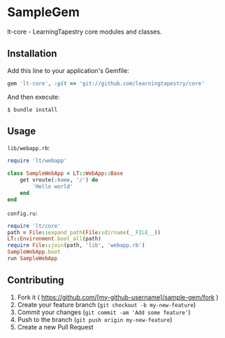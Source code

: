 # SampleGem

lt-core - LearningTapestry core modules and classes.

## Installation

Add this line to your application's Gemfile:

```ruby
gem 'lt-core', :git => 'git://github.com/learningtapestry/core'
```

And then execute:

    $ bundle install

## Usage

`lib/webapp.rb`:
```ruby
require 'lt/webapp'

class SampleWebApp < LT::WebApp::Base
    get vroute(:home, '/') do
        'Hello world'
    end
end
```

`config.ru`:
```ruby
require 'lt/core'
path = File::expand_path(File::dirname(__FILE__))
LT::Environment.boot_all(path)
require File::join(path, 'lib', 'webapp.rb')
SampleWebApp.boot
run SampleWebApp
```

## Contributing

1. Fork it ( https://github.com/[my-github-username]/sample-gem/fork )
2. Create your feature branch (`git checkout -b my-new-feature`)
3. Commit your changes (`git commit -am 'Add some feature'`)
4. Push to the branch (`git push origin my-new-feature`)
5. Create a new Pull Request

